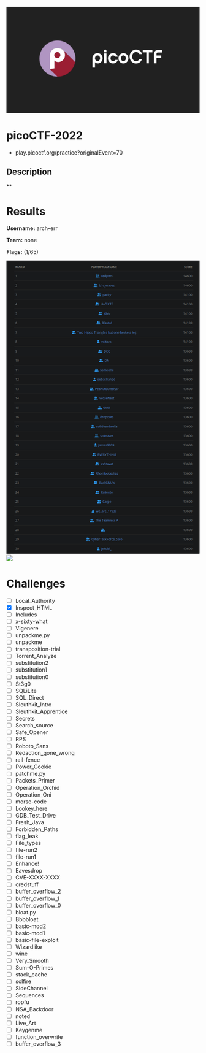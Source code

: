 ![logo](assets/logo.png)

# picoCTF-2022
- play.picoctf.org/practice?originalEvent=70

## Description
**

# Results
**Username:** arch-err

**Team:** none


**Flags:** (1/65)

![ ](assets/scoreboard.png)
![ ](assets/team-score.png)

# Challenges
- [ ] Local_Authority
- [x] Inspect_HTML
- [ ] Includes
- [ ] x-sixty-what
- [ ] Vigenere
- [ ] unpackme.py
- [ ] unpackme
- [ ] transposition-trial
- [ ] Torrent_Analyze
- [ ] substitution2
- [ ] substitution1
- [ ] substitution0
- [ ] St3g0
- [ ] SQLiLite
- [ ] SQL_Direct
- [ ] Sleuthkit_Intro
- [ ] Sleuthkit_Apprentice
- [ ] Secrets
- [ ] Search_source
- [ ] Safe_Opener
- [ ] RPS
- [ ] Roboto_Sans
- [ ] Redaction_gone_wrong
- [ ] rail-fence
- [ ] Power_Cookie
- [ ] patchme.py
- [ ] Packets_Primer
- [ ] Operation_Orchid
- [ ] Operation_Oni
- [ ] morse-code
- [ ] Lookey_here
- [ ] GDB_Test_Drive
- [ ] Fresh_Java
- [ ] Forbidden_Paths
- [ ] flag_leak
- [ ] File_types
- [ ] file-run2
- [ ] file-run1
- [ ] Enhance!
- [ ] Eavesdrop
- [ ] CVE-XXXX-XXXX
- [ ] credstuff
- [ ] buffer_overflow_2
- [ ] buffer_overflow_1
- [ ] buffer_overflow_0
- [ ] bloat.py
- [ ] Bbbbloat
- [ ] basic-mod2
- [ ] basic-mod1
- [ ] basic-file-exploit
- [ ] Wizardlike
- [ ] wine
- [ ] Very_Smooth
- [ ] Sum-O-Primes
- [ ] stack_cache
- [ ] solfire
- [ ] SideChannel
- [ ] Sequences
- [ ] ropfu
- [ ] NSA_Backdoor
- [ ] noted
- [ ] Live_Art
- [ ] Keygenme
- [ ] function_overwrite
- [ ] buffer_overflow_3
